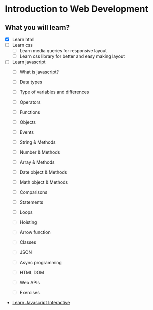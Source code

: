 # Introduction to Web Development

## What you will learn?
- [x] Learn html
- [ ] Learn css
  - [ ] Learn media queries for responsive layout
  - [ ] Learn css library for better and easy making layout
- [ ] Learn javascript
  - [ ] What is javascript?
  - [ ] Data types
  - [ ] Type of variables and differences
  - [ ] Operators
  - [ ] Functions
  - [ ] Objects
  - [ ] Events
  - [ ] String & Methods
  - [ ] Number & Methods
  - [ ] Array & Methods
  - [ ] Date object & Methods
  - [ ] Math object & Methods
  - [ ] Comparisons
  - [ ] Statements
  - [ ] Loops
  - [ ] Hoisting
  - [ ] Arrow function
  - [ ] Classes
  - [ ] JSON
  - [ ] Async programming
  - [ ] HTML DOM
  - [ ] Web APIs
  - [ ] Exercises


- [Learn Javascript Interactive](https://learnjavascript.online/app.html?id=1437)